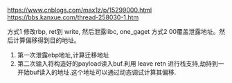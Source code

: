 https://www.cnblogs.com/max1z/p/15299000.html
https://bbs.kanxue.com/thread-258030-1.htm

方式1 修改rbp, ret到 write, 然后泄露libc, one_gaget
方式2 00覆盖泄露地址。然后计算偏移得到目的地址。

1. 第一次泄露ebp地址,计算迁移地址
2. 第二次输入将构造好的payload读入buf.利用 leave retn 进行栈支持,劫持到一开始buf读入的地址.这个地址可以通过动态调试计算其偏移.